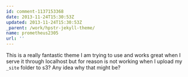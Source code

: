 ```yaml
---
id: comment-1137153368
date: 2013-11-24T15:30:53Z
updated: 2013-11-24T15:30:53Z
_parent: /work/hpstr-jekyll-theme/
name: prometheus2305
url: ''
---
```


This is a really fantastic theme I am trying to use and works great when I serve
it through localhost but for reason is not working when I upload my `_site`
folder to s3? Any idea why that might be?

